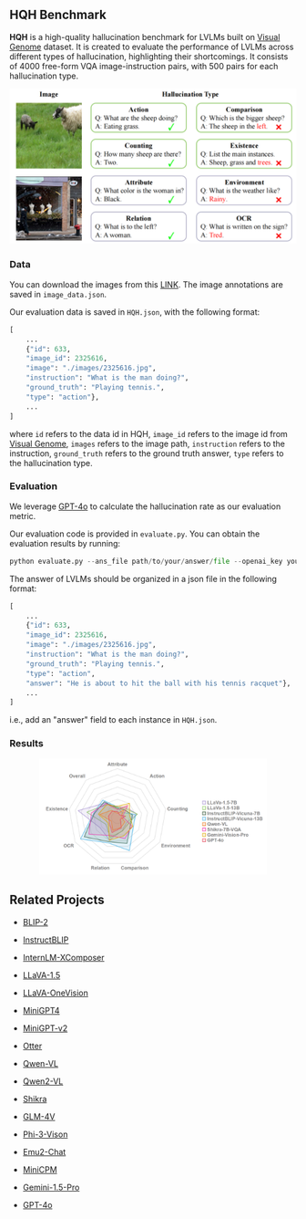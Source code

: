 ## HQH Benchmark

**HQH** is a high-quality hallucination benchmark for LVLMs built on  [Visual Genome](https://arxiv.org/pdf/1602.07332v1.pdf) dataset. It is created to evaluate the performance of LVLMs across different types of hallucination, highlighting their shortcomings. It consists of 4000 free-form VQA image-instruction pairs, with 500 pairs for each hallucination type.

<p align="center">
<img src="https://github.com/HQHBench/HQHBench/blob/main/assets/typeexample.png" alt="typeexample" width="600" />
</p>

### Data

You can download the images from this [LINK](https://1drv.ms/u/c/3990e975c588b26f/EUhh8nJwRRpMkWk4xItqMQMB6phnWkdCykliVUdlUs4hNw). The image annotations are saved in `image_data.json`.

Our evaluation data is saved in `HQH.json`, with the following format:

```python
[
    ...
    {"id": 633,
    "image_id": 2325616,
    "image": "./images/2325616.jpg",
    "instruction": "What is the man doing?",
    "ground_truth": "Playing tennis.",
    "type": "action"},
    ...
]
```

where `id` refers to the data id in HQH, `image_id` refers to the image id from [Visual Genome](https://arxiv.org/pdf/1602.07332v1.pdf), `images` refers to the image path, `instruction` refers to the instruction, `ground_truth` refers to the ground truth answer, `type` refers to the hallucination type. 


### Evaluation

We leverage [GPT-4o](https://platform.openai.com/docs/overview) to calculate the hallucination rate as our evaluation metric.

Our evaluation code is provided in `evaluate.py`. You can obtain the evaluation results by running:

```python
python evaluate.py --ans_file path/to/your/answer/file --openai_key your/openai/api/key --num model/num/for/evaluation
```

The answer of LVLMs should be organized in a json file in the following format:

```python
[
    ...
    {"id": 633,
    "image_id": 2325616,
    "image": "./images/2325616.jpg",
    "instruction": "What is the man doing?",
    "ground_truth": "Playing tennis.",
    "type": "action",
    "answer": "He is about to hit the ball with his tennis racquet"},
    ...
]
```

i.e., add an "answer" field to each instance in `HQH.json`.

### Results

<p align="center">
    <img src="https://github.com/HQHBench/HQHBench/blob/main/assets/rada.png" alt="rada" width="400" />
</p>


## Related Projects

- [BLIP-2](https://github.com/salesforce/LAVIS/tree/main/projects/blip2)
- [InstructBLIP](https://github.com/salesforce/LAVIS/blob/main/projects/instructblip)
- [InternLM-XComposer](https://github.com/InternLM/InternLM-XComposer)
- [LLaVA-1.5](https://github.com/haotian-liu/LLaVA)
- [LLaVA-OneVision](https://github.com/LLaVA-VL/LLaVA-NeXT)
- [MiniGPT4](https://github.com/Vision-CAIR/MiniGPT-4)
- [MiniGPT-v2](https://github.com/Vision-CAIR/MiniGPT-4)
- [Otter](https://github.com/Vision-CAIR/MiniGPT-4)
- [Qwen-VL](https://github.com/QwenLM/Qwen-VL)
- [Qwen2-VL](https://huggingface.co/Qwen/Qwen2-VL-7B-Instruct)
- [Shikra](https://github.com/shikras/shikra)
- [GLM-4V](https://github.com/THUDM/GLM-4)
- [Phi-3-Vison](https://huggingface.co/microsoft/Phi-3-vision-128k-instruct)
- [Emu2-Chat](https://huggingface.co/BAAI/Emu2-Chat)
- [MiniCPM](https://github.com/OpenBMB/MiniCPM)

- [Gemini-1.5-Pro](https://ai.google.dev/gemini-api/docs)
- [GPT-4o](https://platform.openai.com/docs/overview)







